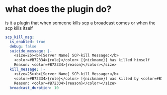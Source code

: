 # what does the plugin do?
is it a plugin that when someone kills scp a broadcast comes or when the scp kills itself


```yml
scp_kill_msg:
  is_enabled: true
  debug: false
  suicide_message: |-
    <size=25><b>[Server Name] SCP-kill Message:</b>
    <color=#B72334>{role}</color> [{nickname}] has killed himself
    Reason: <color=#B72334>{reason}</color></size>
  kill_message: |-
    <size=25><b>[Server Name] SCP-kill Message:</b>
    <color=#B72334>{role}</color> [{nickname}] was killed by <color=#B72334>{killer}</color>
    Reason: <color=#B72334>{reason}</color></size>
  broadcast_duration: 10
```